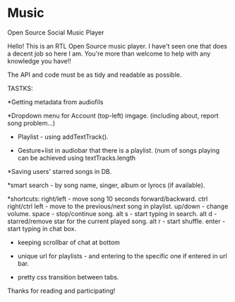 # Music
Open Source Social Music Player

Hello!
This is an RTL Open Source music player.
I have't seen one that does a decent job so here I am. You're more than welcome to help with any knowledge you have!!

The API and code must be as tidy and readable as possible.

TASTKS:

*Getting metadata from audiofils

*Dropdown menu for Account (top-left) imgage. (including about, report song problem...)

* Playlist - using addTextTrack().

* Gesture+list in audiobar that there is a playlist. (num of songs playing can be achieved using textTracks.length

*Saving users' starred songs in DB.

*smart search - by song name, singer, album or lyrocs (if available).

*shortcuts:
	right/left - move song 10 seconds forward/backward.
	ctrl right/ctrl left - move to the previous/next song in playlist.
	up/down - change volume.
	space - stop/continue song.
	alt s - start typing in search.
	alt d - starred/remove star for the current played song.
	alt r - start shuffle.
	enter - start typing in chat box.
	
* keeping scrollbar of chat at bottom

* unique url for playlists - and entering to the specific one if entered in url bar.

* pretty css transition between tabs.


Thanks for reading and participating!

